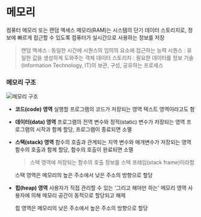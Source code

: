 # 메모리

컴퓨터 메모리 또는 랜덤 액세스 메모리(RAM)는 시스템의 단기 데이터 스토리지로, 정보에 빠르게 접근할 수 있도록 컴퓨터가 실시간으로 사용하는 정보를 저장

> 랜덤 엑세스 : 동일한 시간에 시퀀스의 임의의 요소에 접근하는 능력
> 시퀀스 : 유일한 값을 생성하게 도와주는 객체
> 데이터 스토리지 : 필요한 데이터를 정보 기술 (Information Technology, IT)이 보관, 구성, 공유하는 프로세스

### 메모리 구조

<img src="http://www.tcpschool.com/lectures/img_c_memory_structure.png" alt="메모리 구조"/>

- **코드(code) 영역**
  실행할 프로그램의 코드가 저장되는 영역
  텍스트 영역이라고도 함

- **데이터(data) 영역**
  프로그램의 전역 변수와 정적(static) 변수가 저장되는 영역
  프로그램의 시작과 함께 할당, 프로그램이 종료되면 소멸

- **스택(stack) 영역**
  함수의 호출과 관계되는 지역 변수와 매개변수가 저장되는 영역
  함수의 호출과 함께 할당, 함수의 호출이 완료되면 소멸

  > 스택 영역에 저장되는 함수의 호출 정보를 스택 프레임(stack frame)이라함

  스택 영역은 메모리의 높은 주소에서 낮은 주소의 방향으로 할당

- **힙(heap) 영역**
  사용자가 직접 관리할 수 있는 '그리고 해야만 하는' 메모리 영역
  사용자에 의해 메모리 공간이 동적으로 할당되고 해제

  힙 영역은 메모리의 낮은 주소에서 높은 주소의 방향으로 할당

